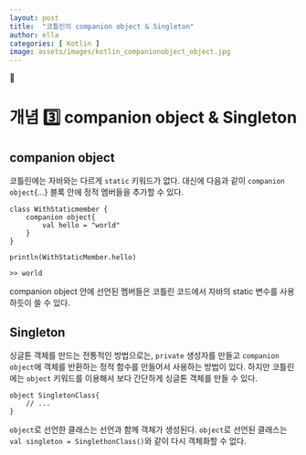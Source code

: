 ```yaml
---
layout: post
title:  "코틀린의 companion object & Singleton"
author: ella
categories: [ Kotlin ]
image: assets/images/kotlin_companionobject_object.jpg
---
```

🥑    
# 개념 3️⃣ companion object & Singleton  

## companion object  
코틀린에는 자바와는 다르게 ```static``` 키워드가 없다. 대신에 다음과 같이 ```companion object```{...} 블록 안에 정적 멤버들을 추가할 수 있다.
```
class WithStaticmember {
    companion object{
        val hello = "world"
    }
}

println(WithStaticMember.hello)

>> world
```
companion object 안에 선언된 멤버들은 코틀린 코드에서 자바의 static 변수를 사용하듯이 쓸 수 있다.

## Singleton
싱글톤 객체를 만드는 전통적인 방법으로는, ```private``` 생성자를 만들고 ```companion object```에 객체를 반환하는 정적 함수를 만들어서 사용하는 방법이 있다. 하지만 코틀린에는 ```object``` 키워드를 이용해서 보다 간단하게 싱글톤 객체를 만들 수 있다.
```
object SingletonClass{
    // ...
}
```
```object```로 선언한 클래스는 선언과 함께 객체가 생성된다. ```object```로 선언된 클래스는 ```val singleton = SinglethonClass()```와 같이 다시 객체화할 수 없다.

